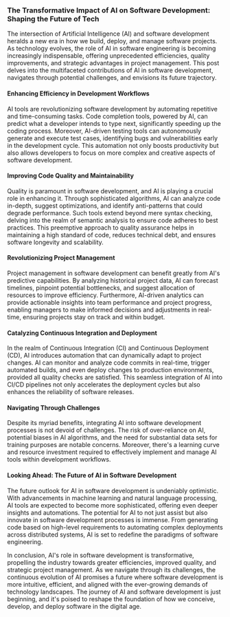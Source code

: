 ### The Transformative Impact of AI on Software Development: Shaping the Future of Tech

The intersection of Artificial Intelligence (AI) and software development heralds a new era in how we build, deploy, and manage software projects. As technology evolves, the role of AI in software engineering is becoming increasingly indispensable, offering unprecedented efficiencies, quality improvements, and strategic advantages in project management. This post delves into the multifaceted contributions of AI in software development, navigates through potential challenges, and envisions its future trajectory.

#### Enhancing Efficiency in Development Workflows

AI tools are revolutionizing software development by automating repetitive and time-consuming tasks. Code completion tools, powered by AI, can predict what a developer intends to type next, significantly speeding up the coding process. Moreover, AI-driven testing tools can autonomously generate and execute test cases, identifying bugs and vulnerabilities early in the development cycle. This automation not only boosts productivity but also allows developers to focus on more complex and creative aspects of software development.

#### Improving Code Quality and Maintainability

Quality is paramount in software development, and AI is playing a crucial role in enhancing it. Through sophisticated algorithms, AI can analyze code in-depth, suggest optimizations, and identify anti-patterns that could degrade performance. Such tools extend beyond mere syntax checking, delving into the realm of semantic analysis to ensure code adheres to best practices. This preemptive approach to quality assurance helps in maintaining a high standard of code, reduces technical debt, and ensures software longevity and scalability.

#### Revolutionizing Project Management

Project management in software development can benefit greatly from AI's predictive capabilities. By analyzing historical project data, AI can forecast timelines, pinpoint potential bottlenecks, and suggest allocation of resources to improve efficiency. Furthermore, AI-driven analytics can provide actionable insights into team performance and project progress, enabling managers to make informed decisions and adjustments in real-time, ensuring projects stay on track and within budget.

#### Catalyzing Continuous Integration and Deployment

In the realm of Continuous Integration (CI) and Continuous Deployment (CD), AI introduces automation that can dynamically adapt to project changes. AI can monitor and analyze code commits in real-time, trigger automated builds, and even deploy changes to production environments, provided all quality checks are satisfied. This seamless integration of AI into CI/CD pipelines not only accelerates the deployment cycles but also enhances the reliability of software releases.

#### Navigating Through Challenges

Despite its myriad benefits, integrating AI into software development processes is not devoid of challenges. The risk of over-reliance on AI, potential biases in AI algorithms, and the need for substantial data sets for training purposes are notable concerns. Moreover, there's a learning curve and resource investment required to effectively implement and manage AI tools within development workflows.

#### Looking Ahead: The Future of AI in Software Development

The future outlook for AI in software development is undeniably optimistic. With advancements in machine learning and natural language processing, AI tools are expected to become more sophisticated, offering even deeper insights and automations. The potential for AI to not just assist but also innovate in software development processes is immense. From generating code based on high-level requirements to automating complex deployments across distributed systems, AI is set to redefine the paradigms of software engineering.

In conclusion, AI's role in software development is transformative, propelling the industry towards greater efficiencies, improved quality, and strategic project management. As we navigate through its challenges, the continuous evolution of AI promises a future where software development is more intuitive, efficient, and aligned with the ever-growing demands of technology landscapes. The journey of AI and software development is just beginning, and it's poised to reshape the foundation of how we conceive, develop, and deploy software in the digital age.